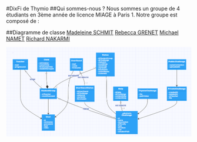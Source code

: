 #DixFi de Thymio
##Qui sommes-nous ? 
Nous sommes un groupe de 4 étudiants en 3ème année de licence MIAGE à Paris 1. Notre groupe est composé de :

##Diagramme de classe
[Madeleine SCHMIT](https://github.com/Madde24)
[Rebecca GRENET](https://github.com/Rbk98)
[Michael NAMET](https://github.com/Michael-Namet)
[Richard NAKARMI](https://github.com/Richard-Nkr)

![image](DiagramClassDixFiThymio.png)
